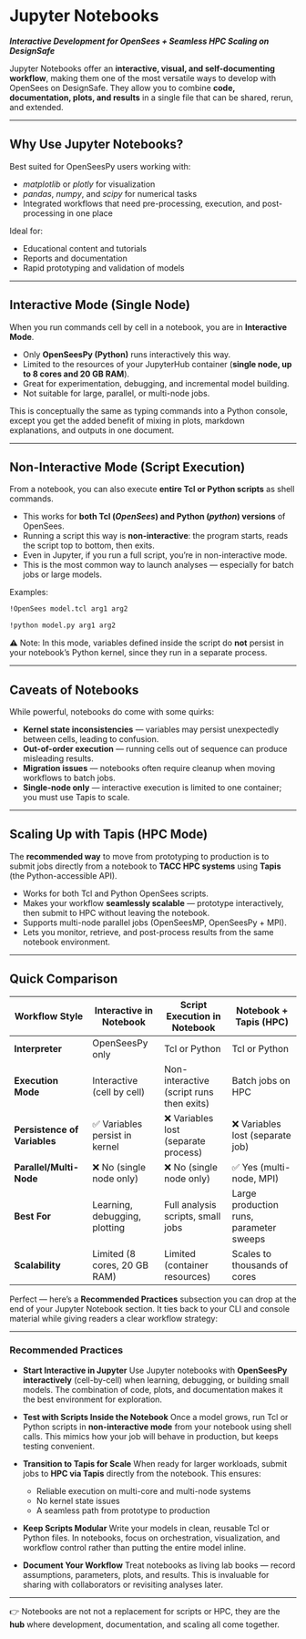 # Jupyter Notebooks

***Interactive Development for OpenSees + Seamless HPC Scaling  on DesignSafe***

Jupyter Notebooks offer an **interactive, visual, and self-documenting workflow**, making them one of the most versatile ways to develop with OpenSees on DesignSafe. They allow you to combine **code, documentation, plots, and results** in a single file that can be shared, rerun, and extended.

---

## Why Use Jupyter Notebooks?

Best suited for OpenSeesPy users working with:

* *matplotlib* or *plotly* for visualization
* *pandas*, *numpy*, and *scipy* for numerical tasks
* Integrated workflows that need pre-processing, execution, and post-processing in one place

Ideal for:

* Educational content and tutorials
* Reports and documentation
* Rapid prototyping and validation of models

---

## Interactive Mode (Single Node)

When you run commands cell by cell in a notebook, you are in **Interactive Mode**.

* Only **OpenSeesPy (Python)** runs interactively this way.
* Limited to the resources of your JupyterHub container (**single node, up to 8 cores and 20 GB RAM**).
* Great for experimentation, debugging, and incremental model building.
* Not suitable for large, parallel, or multi-node jobs.

This is conceptually the same as typing commands into a Python console, except you get the added benefit of mixing in plots, markdown explanations, and outputs in one document.

---

## Non-Interactive Mode (Script Execution)

From a notebook, you can also execute **entire Tcl or Python scripts** as shell commands.

* This works for **both Tcl (*OpenSees*) and Python (*python*) versions** of OpenSees.
* Running a script this way is **non-interactive**: the program starts, reads the script top to bottom, then exits.
* Even in Jupyter, if you run a full script, you’re in non-interactive mode.
* This is the most common way to launch analyses — especially for batch jobs or large models.

Examples:

```bash
!OpenSees model.tcl arg1 arg2
```

```bash
!python model.py arg1 arg2
```

⚠️ Note: In this mode, variables defined inside the script do **not** persist in your notebook’s Python kernel, since they run in a separate process.

---

## Caveats of Notebooks

While powerful, notebooks do come with some quirks:

* **Kernel state inconsistencies** — variables may persist unexpectedly between cells, leading to confusion.
* **Out-of-order execution** — running cells out of sequence can produce misleading results.
* **Migration issues** — notebooks often require cleanup when moving workflows to batch jobs.
* **Single-node only** — interactive execution is limited to one container; you must use Tapis to scale.

---

## Scaling Up with Tapis (HPC Mode)

The **recommended way** to move from prototyping to production is to submit jobs directly from a notebook to **TACC HPC systems** using **Tapis** (the Python-accessible API).

* Works for both Tcl and Python OpenSees scripts.
* Makes your workflow **seamlessly scalable** — prototype interactively, then submit to HPC without leaving the notebook.
* Supports multi-node parallel jobs (OpenSeesMP, OpenSeesPy + MPI).
* Lets you monitor, retrieve, and post-process results from the same notebook environment.

---

## Quick Comparison

| **Workflow Style**           | **Interactive in Notebook**   | **Script Execution in Notebook**         | **Notebook + Tapis (HPC)**              |
| ---------------------------- | ----------------------------- | ---------------------------------------- | --------------------------------------- |
| **Interpreter**              | OpenSeesPy only               | Tcl or Python                            | Tcl or Python                           |
| **Execution Mode**           | Interactive (cell by cell)    | Non-interactive (script runs then exits) | Batch jobs on HPC                       |
| **Persistence of Variables** | ✅ Variables persist in kernel | ❌ Variables lost (separate process)      | ❌ Variables lost (separate job)         |
| **Parallel/Multi-Node**      | ❌ No (single node only)       | ❌ No (single node only)                  | ✅ Yes (multi-node, MPI)                 |
| **Best For**                 | Learning, debugging, plotting | Full analysis scripts, small jobs        | Large production runs, parameter sweeps |
| **Scalability**              | Limited (8 cores, 20 GB RAM)  | Limited (container resources)            | Scales to thousands of cores            |

Perfect — here’s a **Recommended Practices** subsection you can drop at the end of your Jupyter Notebook section. It ties back to your CLI and console material while giving readers a clear workflow strategy:

---

### Recommended Practices

* **Start Interactive in Jupyter**
  Use Jupyter notebooks with **OpenSeesPy interactively** (cell-by-cell) when learning, debugging, or building small models. The combination of code, plots, and documentation makes it the best environment for exploration.

* **Test with Scripts Inside the Notebook**
  Once a model grows, run Tcl or Python scripts in **non-interactive mode** from your notebook using shell calls. This mimics how your job will behave in production, but keeps testing convenient.

* **Transition to Tapis for Scale**
  When ready for larger workloads, submit jobs to **HPC via Tapis** directly from the notebook. This ensures:

  * Reliable execution on multi-core and multi-node systems
  * No kernel state issues
  * A seamless path from prototype to production

* **Keep Scripts Modular**
  Write your models in clean, reusable Tcl or Python files. In notebooks, focus on orchestration, visualization, and workflow control rather than putting the entire model inline.

* **Document Your Workflow**
  Treat notebooks as living lab books — record assumptions, parameters, plots, and results. This is invaluable for sharing with collaborators or revisiting analyses later.

---

👉 Notebooks are not not a replacement for scripts or HPC, they are the **hub** where development, documentation, and scaling all come together.
